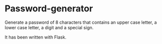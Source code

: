 # Password-generator
Generate a password of 8 characters that contains an upper case letter, a lower case letter, a digit and a special sign.

It has been written with Flask.

